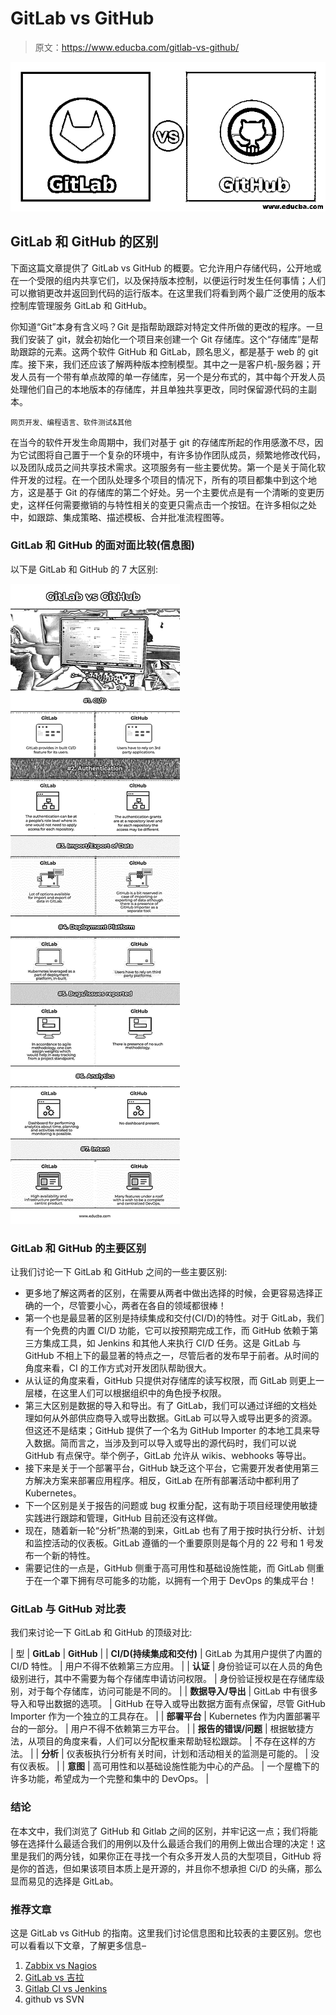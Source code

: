 # GitLab vs GitHub

> 原文：<https://www.educba.com/gitlab-vs-github/>

![GitLab vs GitHub](img/ad3b8652bd786004d2f2ce5834875510.png)



## GitLab 和 GitHub 的区别

下面这篇文章提供了 GitLab vs GitHub 的概要。它允许用户存储代码，公开地或在一个受限的组内共享它们，以及保持版本控制，以便运行时发生任何事情；人们可以撤销更改并返回到代码的运行版本。在这里我们将看到两个最广泛使用的版本控制库管理服务 GitLab 和 GitHub。

你知道“Git”本身有含义吗？Git 是指帮助跟踪对特定文件所做的更改的程序。一旦我们安装了 git，就会初始化一个项目来创建一个 Git 存储库。这个“存储库”是帮助跟踪的元素。这两个软件 GitHub 和 GitLab，顾名思义，都是基于 web 的 git 库。接下来，我们还应该了解两种版本控制模型。其中之一是客户机-服务器；开发人员有一个带有单点故障的单一存储库，另一个是分布式的，其中每个开发人员处理他们自己的本地版本的存储库，并且单独共享更改，同时保留源代码的主副本。

<small>网页开发、编程语言、软件测试&其他</small>

在当今的软件开发生命周期中，我们对基于 git 的存储库所起的作用感激不尽，因为它试图将自己置于一个复杂的环境中，有许多协作团队成员，频繁地修改代码，以及团队成员之间共享技术需求。这项服务有一些主要优势。第一个是关于简化软件开发的过程。在一个团队处理多个项目的情况下，所有的项目都集中到这个地方，这是基于 Git 的存储库的第二个好处。另一个主要优点是有一个清晰的变更历史，这样任何需要撤销的与特性相关的变更只需点击一个按钮。在许多相似之处中，如跟踪、集成策略、描述模板、合并批准流程图等。

### GitLab 和 GitHub 的面对面比较(信息图)

以下是 GitLab 和 GitHub 的 7 大区别:

![GitLab vs GitHub info](img/1ebdcef7fdd899250d24681c6af3587e.png)



### GitLab 和 GitHub 的主要区别

让我们讨论一下 GitLab 和 GitHub 之间的一些主要区别:

*   更多地了解这两者的区别，在需要从两者中做出选择的时候，会更容易选择正确的一个，尽管要小心，两者在各自的领域都很棒！
*   第一个也是最显著的区别是持续集成和交付(CI/D)的特性。对于 GitLab，我们有一个免费的内置 CI/D 功能，它可以按预期完成工作，而 GitHub 依赖于第三方集成工具，如 Jenkins 和其他人来执行 CI/D 任务。这是 GitLab 与 GitHub 不相上下的最显著的特点之一，尽管后者的发布早于前者。从时间的角度来看，CI 的工作方式对开发团队帮助很大。
*   从认证的角度来看，GitHub 只提供对存储库的读写权限，而 GitLab 则更上一层楼，在这里人们可以根据组织中的角色授予权限。
*   第三大区别是数据的导入和导出。有了 GitLab，我们可以通过详细的文档处理如何从外部供应商导入或导出数据。GitLab 可以导入或导出更多的资源。但这还不是结束；GitHub 提供了一个名为 GitHub Importer 的本地工具来导入数据。简而言之，当涉及到可以导入或导出的源代码时，我们可以说 GitHub 有点保守。举个例子，GitLab 允许从 wikis、webhooks 等导出。
*   接下来是关于一个部署平台，GitHub 缺乏这个平台，它需要开发者使用第三方解决方案来部署应用程序。相反，GitLab 在所有部署活动中都利用了 Kubernetes。
*   下一个区别是关于报告的问题或 bug 权重分配，这有助于项目经理使用敏捷实践进行跟踪和管理，GitHub 目前还没有这样做。
*   现在，随着新一轮“分析”热潮的到来，GitLab 也有了用于按时执行分析、计划和监控活动的仪表板。GitLab 遵循的一个重要原则是每个月的 22 号和 1 号发布一个新的特性。
*   需要记住的一点是，GitHub 侧重于高可用性和基础设施性能，而 GitLab 侧重于在一个罩下拥有尽可能多的功能，以拥有一个用于 DevOps 的集成平台！

### GitLab 与 GitHub 对比表

我们来讨论一下 GitLab 和 GitHub 的顶级对比:

| 型 | **GitLab** | **GitHub** |
| **CI/D(持续集成和交付)** | GitLab 为其用户提供了内置的 CI/D 特性。 | 用户不得不依赖第三方应用。 |
| **认证** | 身份验证可以在人员的角色级别进行，其中不需要为每个存储库申请访问权限。 | 身份验证授权是在存储库级别，对于每个存储库，访问可能是不同的。 |
| **数据导入/导出** | GitLab 中有很多导入和导出数据的选项。 | GitHub 在导入或导出数据方面有点保留，尽管 GitHub Importer 作为一个独立的工具存在。 |
| **部署平台** | Kubernetes 作为内置部署平台的一部分。 | 用户不得不依赖第三方平台。 |
| **报告的错误/问题** | 根据敏捷方法，从项目的角度来看，人们可以分配权重来帮助轻松跟踪。 | 不存在这样的方法。 |
| **分析** | 仪表板执行分析有关时间，计划和活动相关的监测是可能的。 | 没有仪表板。 |
| **意图** | 高可用性和以基础设施性能为中心的产品。 | 一个屋檐下的许多功能，希望成为一个完整和集中的 DevOps。 |

### 结论

在本文中，我们浏览了 GitHub 和 Gitlab 之间的区别，并牢记这一点；我们将能够在选择什么最适合我们的用例以及什么最适合我们的用例上做出合理的决定！这里是我们的两分钱，如果你正在寻找一个有众多开发人员的大型项目，GitHub 将是你的首选，但如果该项目本质上是开源的，并且你不想承担 Ci/D 的头痛，那么显而易见的选择是 GitLab。

### 推荐文章

这是 GitLab vs GitHub 的指南。这里我们讨论信息图和比较表的主要区别。您也可以看看以下文章，了解更多信息–

1.  [Zabbix vs Nagios](https://www.educba.com/zabbix-vs-nagios/)
2.  [GitLab vs 吉拉](https://www.educba.com/gitlab-vs-jira/)
3.  [Gitlab CI vs Jenkins](https://www.educba.com/gitlab-ci-vs-jenkins/)
4.  github vs SVN





